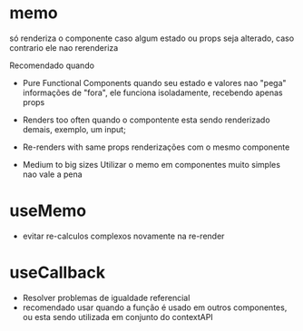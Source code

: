 # memo
só renderiza o componente caso algum estado ou props seja alterado, caso contrario ele nao rerenderiza

Recomendado quando
  - Pure Functional Components
    quando seu estado e valores nao "pega" informações de "fora", ele funciona isoladamente, recebendo apenas props
  
  - Renders too often
    quando o compontente esta sendo renderizado demais, exemplo, um input;

  - Re-renders with same props
    renderizações com o mesmo componente

  - Medium to big sizes
    Utilizar o memo em componentes muito simples nao vale a pena


# useMemo
  - evitar re-calculos complexos novamente na re-render 

# useCallback
  - Resolver problemas de igualdade referencial
  - recomendado usar quando a função é usado em outros componentes, ou esta sendo utilizada em conjunto do contextAPI